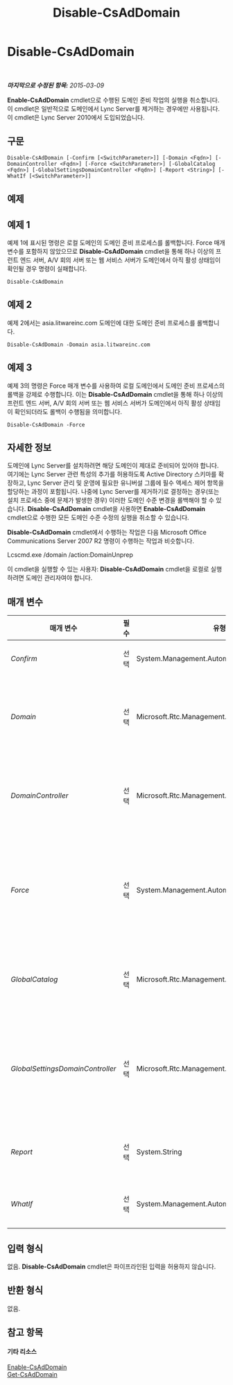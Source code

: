 ﻿---
title: Disable-CsAdDomain
TOCTitle: Disable-CsAdDomain
ms:assetid: 98a4982c-7d8d-460d-bff9-243373b20290
ms:mtpsurl: https://technet.microsoft.com/ko-kr/library/Gg398785(v=OCS.15)
ms:contentKeyID: 49304475
ms.date: 08/24/2015
mtps_version: v=OCS.15
ms.translationtype: HT
---

# Disable-CsAdDomain

 

_**마지막으로 수정된 항목:** 2015-03-09_

**Enable-CsAdDomain** cmdlet으로 수행된 도메인 준비 작업의 실행을 취소합니다. 이 cmdlet은 일반적으로 도메인에서 Lync Server를 제거하는 경우에만 사용됩니다. 이 cmdlet은 Lync Server 2010에서 도입되었습니다.

## 구문

    Disable-CsAdDomain [-Confirm [<SwitchParameter>]] [-Domain <Fqdn>] [-DomainController <Fqdn>] [-Force <SwitchParameter>] [-GlobalCatalog <Fqdn>] [-GlobalSettingsDomainController <Fqdn>] [-Report <String>] [-WhatIf [<SwitchParameter>]]

## 예제

## 예제 1

예제 1에 표시된 명령은 로컬 도메인의 도메인 준비 프로세스를 롤백합니다. Force 매개 변수를 포함하지 않았으므로 **Disable-CsAdDomain** cmdlet을 통해 하나 이상의 프런트 엔드 서버, A/V 회의 서버 또는 웹 서비스 서버가 도메인에서 아직 활성 상태임이 확인될 경우 명령이 실패합니다.

    Disable-CsAdDomain

## 예제 2

예제 2에서는 asia.litwareinc.com 도메인에 대한 도메인 준비 프로세스를 롤백합니다.

    Disable-CsAdDomain -Domain asia.litwareinc.com

## 예제 3

예제 3의 명령은 Force 매개 변수를 사용하여 로컬 도메인에서 도메인 준비 프로세스의 롤백을 강제로 수행합니다. 이는 **Disable-CsAdDomain** cmdlet을 통해 하나 이상의 프런트 엔드 서버, A/V 회의 서버 또는 웹 서비스 서버가 도메인에서 아직 활성 상태임이 확인되더라도 롤백이 수행됨을 의미합니다.

    Disable-CsAdDomain -Force

## 자세한 정보

도메인에 Lync Server를 설치하려면 해당 도메인이 제대로 준비되어 있어야 합니다. 여기에는 Lync Server 관련 특성의 추가를 허용하도록 Active Directory 스키마를 확장하고, Lync Server 관리 및 운영에 필요한 유니버설 그룹에 필수 액세스 제어 항목을 할당하는 과정이 포함됩니다. 나중에 Lync Server를 제거하기로 결정하는 경우(또는 설치 프로세스 중에 문제가 발생한 경우) 이러한 도메인 수준 변경을 롤백해야 할 수 있습니다. **Disable-CsAdDomain** cmdlet을 사용하면 **Enable-CsAdDomain** cmdlet으로 수행한 모든 도메인 수준 수정의 실행을 취소할 수 있습니다.

**Disable-CsAdDomain** cmdlet에서 수행하는 작업은 다음 Microsoft Office Communications Server 2007 R2 명령이 수행하는 작업과 비슷합니다.

Lcscmd.exe /domain /action:DomainUnprep

이 cmdlet을 실행할 수 있는 사용자: **Disable-CsAdDomain** cmdlet을 로컬로 실행하려면 도메인 관리자여야 합니다.

## 매개 변수


<table>
<colgroup>
<col style="width: 25%" />
<col style="width: 25%" />
<col style="width: 25%" />
<col style="width: 25%" />
</colgroup>
<thead>
<tr class="header">
<th>매개 변수</th>
<th>필수</th>
<th>유형</th>
<th>설명</th>
</tr>
</thead>
<tbody>
<tr class="odd">
<td><p><em>Confirm</em></p></td>
<td><p>선택</p></td>
<td><p>System.Management.Automation.SwitchParameter</p></td>
<td><p>명령을 실행하기 전에 확인 메시지를 표시합니다.</p></td>
</tr>
<tr class="even">
<td><p><em>Domain</em></p></td>
<td><p>선택</p></td>
<td><p>Microsoft.Rtc.Management.Deploy.Fqdn</p></td>
<td><p>도메인 준비를 롤백해야 하는 도메인의 FQDN(정규화된 도메인 이름)입니다(예: -Domain asia.litwareinc.com). 이 매개 변수를 포함하지 않으면 로컬 도메인에서 롤백이 수행됩니다.</p></td>
</tr>
<tr class="odd">
<td><p><em>DomainController</em></p></td>
<td><p>선택</p></td>
<td><p>Microsoft.Rtc.Management.Deploy.Fqdn</p></td>
<td><p>관리자가 <strong>Disable-CsAdDomain</strong>을 실행할 때 사용할 도메인 컨트롤러의 FQDN을 지정하는 데 사용됩니다. 이 매개 변수를 지정하지 않으면 cmdlet은 사용 가능한 첫 번째 도메인 컨트롤러를 사용합니다.</p></td>
</tr>
<tr class="even">
<td><p><em>Force</em></p></td>
<td><p>선택</p></td>
<td><p>System.Management.Automation.SwitchParameter</p></td>
<td><p>이 매개 변수가 있으면 <strong>Disable-CsAdDomain</strong> cmdlet을 통해 하나 이상의 프런트 엔드, 전화 회의 또는 웹 서비스 서버가 도메인에서 아직 활성 상태임이 확인되더라도 롤백이 수행됩니다. 이 매개 변수가 없으면 프런트 엔드, 전화 회의 또는 웹 서비스 서버가 도메인에서 활성 상태인 경우 명령이 실패합니다.</p></td>
</tr>
<tr class="odd">
<td><p><em>GlobalCatalog</em></p></td>
<td><p>선택</p></td>
<td><p>Microsoft.Rtc.Management.Deploy.Fqdn</p></td>
<td><p>도메인에 있는 전역 카탈로그 서버의 FQDN입니다. 도메인의 계정이 있는 컴퓨터에서 <strong>Disable-CsAdDomain</strong> cmdlet을 실행하는 경우 이 매개 변수는 필요 없습니다.</p></td>
</tr>
<tr class="even">
<td><p><em>GlobalSettingsDomainController</em></p></td>
<td><p>선택</p></td>
<td><p>Microsoft.Rtc.Management.Deploy.Fqdn</p></td>
<td><p>전역 설정이 저장된 도메인 컨트롤러의 FQDN입니다. 전역 설정이 Active Directory 도메인 서비스의 시스템 컨테이너에 저장된 경우 이 매개 변수는 루트 도메인 컨트롤러를 가리켜야 합니다. 전역 설정이 구성 컨테이너에 저장된 경우 아무 도메인 컨트롤러나 사용할 수 있으며 이 매개 변수는 생략해도 됩니다.</p></td>
</tr>
<tr class="odd">
<td><p><em>Report</em></p></td>
<td><p>선택</p></td>
<td><p>System.String</p></td>
<td><p>cmdlet을 실행할 때 만들어지는 로그 파일의 파일 경로를 지정할 수 있습니다(예: -Report &quot;C:\Logs\DisableDomain.html&quot;).</p></td>
</tr>
<tr class="even">
<td><p><em>WhatIf</em></p></td>
<td><p>선택</p></td>
<td><p>System.Management.Automation.SwitchParameter</p></td>
<td><p>명령을 실제로 실행하지 않고도 명령이 실행될 경우 발생할 수 있는 현상을 설명합니다.</p></td>
</tr>
</tbody>
</table>


## 입력 형식

없음. **Disable-CsAdDomain** cmdlet은 파이프라인된 입력을 허용하지 않습니다.

## 반환 형식

없음.

## 참고 항목

#### 기타 리소스

[Enable-CsAdDomain](enable-csaddomain.md)  
[Get-CsAdDomain](get-csaddomain.md)

